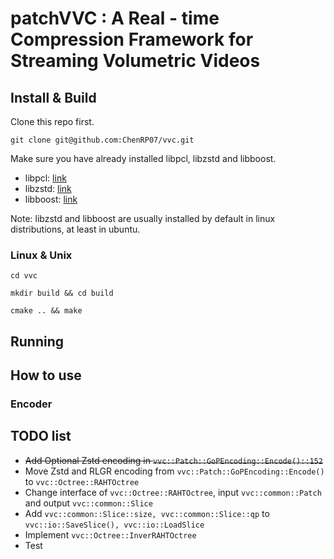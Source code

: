 # patchVVC : A Real - time Compression Framework for Streaming Volumetric Videos

## Install & Build

Clone this repo first.

`git clone git@github.com:ChenRP07/vvc.git`

Make sure you have already installed libpcl, libzstd and libboost.

* libpcl: [link](https://github.com/PointCloudLibrary/pcl)
* libzstd: [link](https://github.com/facebook/zstd)
* libboost: [link](https://www.boost.org/)

Note: libzstd and libboost are usually installed by default in linux distributions, at least in ubuntu.

### Linux & Unix

`cd vvc`

`mkdir build && cd build`

`cmake .. && make`

## Running 

## How to use

### Encoder

## TODO list 

* ~~Add Optional Zstd encoding in `vvc::Patch::GoPEncoding::Encode()::152`~~
* Move Zstd and RLGR encoding from `vvc::Patch::GoPEncoding::Encode()` to `vvc::Octree::RAHTOctree`
* Change interface of `vvc::Octree::RAHTOctree`, input `vvc::common::Patch` and output `vvc::common::Slice`
* Add `vvc::common::Slice::size, vvc::common::Slice::qp` to `vvc::io::SaveSlice(), vvc::io::LoadSlice`
* Implement `vvc::Octree::InverRAHTOctree`
* Test
